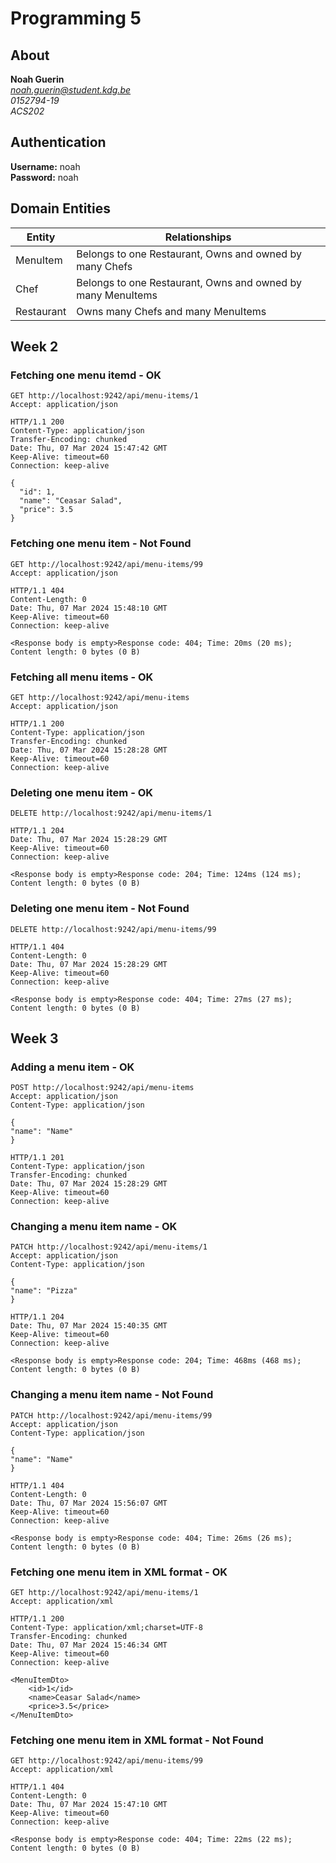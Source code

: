 # Programming 5

## About

**Noah Guerin**  
*noah.guerin@student.kdg.be*  
*0152794-19*  
*ACS202*  

## Authentication

**Username:** noah  
**Password:** noah  

## Domain Entities

| Entity     | Relationships                                               |
|------------|-------------------------------------------------------------|
| MenuItem   | Belongs to one Restaurant, Owns and owned by many Chefs     |
| Chef       | Belongs to one Restaurant, Owns and owned by many MenuItems |
| Restaurant | Owns many Chefs and many MenuItems                          |

## Week 2

### Fetching one menu itemd - OK

```
GET http://localhost:9242/api/menu-items/1
Accept: application/json
```
```
HTTP/1.1 200 
Content-Type: application/json
Transfer-Encoding: chunked
Date: Thu, 07 Mar 2024 15:47:42 GMT
Keep-Alive: timeout=60
Connection: keep-alive

{
  "id": 1,
  "name": "Ceasar Salad",
  "price": 3.5
}
```

### Fetching one menu item - Not Found

```
GET http://localhost:9242/api/menu-items/99
Accept: application/json
```

```
HTTP/1.1 404 
Content-Length: 0
Date: Thu, 07 Mar 2024 15:48:10 GMT
Keep-Alive: timeout=60
Connection: keep-alive

<Response body is empty>Response code: 404; Time: 20ms (20 ms); Content length: 0 bytes (0 B)
```

### Fetching all menu items - OK

```
GET http://localhost:9242/api/menu-items
Accept: application/json
```

```
HTTP/1.1 200 
Content-Type: application/json
Transfer-Encoding: chunked
Date: Thu, 07 Mar 2024 15:28:28 GMT
Keep-Alive: timeout=60
Connection: keep-alive
```

### Deleting one menu item - OK

```
DELETE http://localhost:9242/api/menu-items/1
```
```
HTTP/1.1 204 
Date: Thu, 07 Mar 2024 15:28:29 GMT
Keep-Alive: timeout=60
Connection: keep-alive

<Response body is empty>Response code: 204; Time: 124ms (124 ms); Content length: 0 bytes (0 B)
```

### Deleting one menu item - Not Found

```
DELETE http://localhost:9242/api/menu-items/99
```

```
HTTP/1.1 404
Content-Length: 0
Date: Thu, 07 Mar 2024 15:28:29 GMT
Keep-Alive: timeout=60
Connection: keep-alive

<Response body is empty>Response code: 404; Time: 27ms (27 ms); Content length: 0 bytes (0 B)
```

## Week 3

### Adding a menu item - OK

```
POST http://localhost:9242/api/menu-items
Accept: application/json
Content-Type: application/json

{
"name": "Name"
}
```

```
HTTP/1.1 201 
Content-Type: application/json
Transfer-Encoding: chunked
Date: Thu, 07 Mar 2024 15:28:29 GMT
Keep-Alive: timeout=60
Connection: keep-alive
```

### Changing a menu item name - OK

```
PATCH http://localhost:9242/api/menu-items/1
Accept: application/json
Content-Type: application/json

{
"name": "Pizza"
}
```

```
HTTP/1.1 204 
Date: Thu, 07 Mar 2024 15:40:35 GMT
Keep-Alive: timeout=60
Connection: keep-alive

<Response body is empty>Response code: 204; Time: 468ms (468 ms); Content length: 0 bytes (0 B)
```


### Changing a menu item name - Not Found

```
PATCH http://localhost:9242/api/menu-items/99
Accept: application/json
Content-Type: application/json

{
"name": "Name"
}
```

```
HTTP/1.1 404
Content-Length: 0
Date: Thu, 07 Mar 2024 15:56:07 GMT
Keep-Alive: timeout=60
Connection: keep-alive

<Response body is empty>Response code: 404; Time: 26ms (26 ms); Content length: 0 bytes (0 B)
```

### Fetching one menu item in XML format - OK

```
GET http://localhost:9242/api/menu-items/1
Accept: application/xml
```

```
HTTP/1.1 200
Content-Type: application/xml;charset=UTF-8
Transfer-Encoding: chunked
Date: Thu, 07 Mar 2024 15:46:34 GMT
Keep-Alive: timeout=60
Connection: keep-alive

<MenuItemDto>
    <id>1</id>
    <name>Ceasar Salad</name>
    <price>3.5</price>
</MenuItemDto>
```

### Fetching one menu item in XML format - Not Found

```
GET http://localhost:9242/api/menu-items/99
Accept: application/xml
```

```
HTTP/1.1 404
Content-Length: 0
Date: Thu, 07 Mar 2024 15:47:10 GMT
Keep-Alive: timeout=60
Connection: keep-alive

<Response body is empty>Response code: 404; Time: 22ms (22 ms); Content length: 0 bytes (0 B)
```
